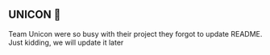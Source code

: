 ## UNICON 🚀

Team Unicon were so busy with their project they forgot to update README. Just kidding, we will update it later
